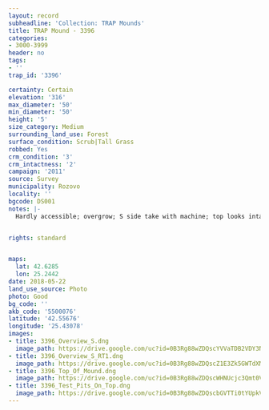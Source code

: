 ```yaml
---
layout: record
subheadline: 'Collection: TRAP Mounds'
title: TRAP Mound - 3396
categories:
- 3000-3999
header: no
tags:
- ''
trap_id: '3396'

certainty: Certain
elevation: '316'
max_diameter: '50'
min_diameter: '50'
height: '5'
size_category: Medium
surrounding_land_use: Forest
surface_condition: Scrub|Tall Grass
robbed: Yes
crm_condition: '3'
crm_intactness: '2'
campaign: '2011'
source: Survey
municipality: Rozovo
locality: ''
bgcode: DS001
notes: |-
  Hardly accessible; overgrow; S side take with machine; top looks intact with several test-pits, but locals told us that the chamber used to be exposed and then covered with soil again by the municipality (several years ago).


rights: standard


maps:
  lat: 42.6285
  lon: 25.2442
date: 2018-05-22
land_use_source: Photo
photo: Good
bg_code: ''
akb_code: '5500076'
latitude: '42.55676'
longitude: '25.43078'
images:
- title: 3396_Overview_S.dng
  image_path: https://drive.google.com/uc?id=0B3Rg88wZDQscYVVaTDB2VDY3NnM
- title: 3396_Overview_S_RT1.dng
  image_path: https://drive.google.com/uc?id=0B3Rg88wZDQscZ1E3Zk5GWTdXMFU
- title: 3396_Top_Of_Mound.dng
  image_path: https://drive.google.com/uc?id=0B3Rg88wZDQscWHNUcjc3Qmt0VEU
- title: 3396_Test_Pits_On_Top.dng
  image_path: https://drive.google.com/uc?id=0B3Rg88wZDQscbGVTTi0tYUpkV3c
---
```

